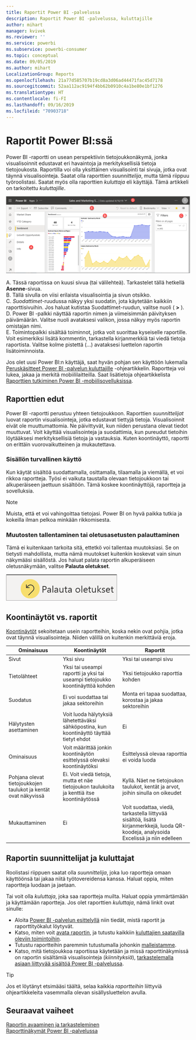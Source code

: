 ```yaml
---
title: Raportit Power BI -palvelussa
description: Raportit Power BI -palvelussa, kuluttajille
author: mihart
manager: kvivek
ms.reviewer: ''
ms.service: powerbi
ms.subservice: powerbi-consumer
ms.topic: conceptual
ms.date: 09/05/2019
ms.author: mihart
LocalizationGroup: Reports
ms.openlocfilehash: 21a77d585707b19cd8a3d06ad44471fac45d7178
ms.sourcegitcommit: 52aa112ac9194f4bb62b0910c4a1be80e1bf1276
ms.translationtype: HT
ms.contentlocale: fi-FI
ms.lasthandoff: 09/16/2019
ms.locfileid: "70903718"
---
```

# <a name="reports-in-power-bi"></a>Raportit Power BI:ssä

Power BI -raportti on usean perspektiivin tietojoukkonäkymä, jonka visualisoinnit edustavat eri havaintoja ja merkityksellisiä tietoja tietojoukosta.  Raportilla voi olla yksittäinen visualisointi tai sivuja, jotka ovat täynnä visualisointeja. Saatat olla raporttien *suunnittelija*, mutta tämä riippuu työroolistasi. Saatat myös olla raporttien *kuluttaja* eli käyttäjä. Tämä artikkeli on tarkoitettu *kuluttajille*.

![Näyttökuvassa on raporttisivu.](./media/end-user-reports/power-bi-report.png)

A. Tässä raportissa on kuusi sivua (tai välilehteä). Tarkastelet tällä hetkellä **Asenne**-sivua.    
B. Tällä sivulla on viisi erilaista visualisointia ja sivun otsikko.    
C. *Suodattimet*-ruudussa näkyy yksi suodatin, jota käytetään kaikkiin raporttisivuihin. Jos haluat kutistaa Suodattimet-ruudun, valitse nuoli ( **>** ).    
D. Power BI -palkki näyttää raportin nimen ja viimeisimmän päivityksen päivämäärän. Valitse nuoli avataksesi valikon, jossa näkyy myös raportin omistajan nimi.    
E. Toimintopalkki sisältää toiminnot, jotka voit suorittaa kyseiselle raportille.  Voit esimerkiksi lisätä kommentin, tarkastella kirjanmerkkiä tai viedä tietoja raportista.  Valitse kolme pistettä (...) avataksesi luettelon raportin lisätoiminnoista.    

Jos olet uusi Power BI:n käyttäjä, saat hyvän pohjan sen käyttöön lukemalla [Peruskäsitteet Power BI -palvelun kuluttajille](end-user-basic-concepts.md) -ohjeartikkelin. Raportteja voi lukea, jakaa ja merkitä mobiililaitteilla. Saat lisätietoja ohjeartikkelista [Raporttien tutkiminen Power BI -mobiilisovelluksissa](mobile/mobile-reports-in-the-mobile-apps.md).

## <a name="advantages-of-reports"></a>Raporttien edut

Power BI -raportti perustuu yhteen tietojoukkoon. Raporttien *suunnittelijat* luovat raportin visualisointeja, jotka edustavat tiettyjä tietoja. Visualisoinnit eivät ole muuttumattomia.  Ne päivittyvät, kun niiden perustana olevat tiedot muuttuvat. Voit käyttää visualisointeja ja suodattimia, kun pureudut tietoihin löytääksesi merkityksellisiä tietoja ja vastauksia. Kuten koontinäyttö, raportti on erittäin vuorovaikutteinen ja mukautettava.

### <a name="safely-interact-with-content"></a>Sisällön turvallinen käyttö

Kun käytät sisältöä suodattamalla, osittamalla, tilaamalla ja viemällä, et voi rikkoa raportteja. Työsi ei vaikuta taustalla olevaan tietojoukkoon tai alkuperäiseen jaettuun sisältöön. Tämä koskee koontinäyttöjä, raportteja ja sovelluksia.

> [!NOTE]
> Muista, että et voi vahingoittaa tietojasi. Power BI on hyvä paikka tutkia ja kokeilla ilman pelkoa minkään rikkomisesta.

### <a name="save-your-changes-or-revert-to-the-default-settings"></a>Muutosten tallentaminen tai oletusasetusten palauttaminen

Tämä ei kuitenkaan tarkoita sitä, ettetkö voi tallentaa muutoksiasi. Se on tietysti mahdollista, mutta nämä muutokset kuitenkin koskevat vain sinun näkymääsi sisällöstä. Jos haluat palata raportin alkuperäiseen oletusnäkymään, valitse **Palauta oletukset**.

![Näyttökuva Palauta oletusasetukseen -kuvakkeesta.](./media/end-user-reports/power-bi-reset.png)

## <a name="dashboards-versus-reports"></a>Koontinäytöt vs. raportit

[Koontinäytöt](end-user-dashboards.md) sekoitetaan usein raportteihin, koska nekin ovat pohjia, jotka ovat täynnä visualisointeja. Niiden välillä on kuitenkin merkittäviä eroja.  

| **Ominaisuus** | **Koontinäytöt** | **Raportit** |
| --- | --- | --- |
| Sivut |Yksi sivu |Yksi tai useampi sivu |
| Tietolähteet |Yksi tai useampi raportti ja yksi tai useampi tietojoukko koontinäyttöä kohden |Yksi tietojoukko raporttia kohden |
| Suodatus |Ei voi suodattaa tai jakaa sektoreihin |Monta eri tapaa suodattaa, korostaa ja jakaa sektoreihin |
| Hälytysten asettaminen |Voit luoda hälytyksiä lähetettäväksi sähköpostina, kun koontinäyttö täyttää tietyt ehdot |Ei |
| Ominaisuus |Voit määrittää jonkin koontinäytön esittelyssä olevaksi koontinäytöksi |Esittelyssä olevaa raporttia ei voida luoda |
| Pohjana olevat tietojoukkojen taulukot ja kentät ovat näkyvissä |Ei. Voit viedä tietoja, mutta et näe tietojoukon taulukoita ja kenttiä itse koontinäytössä |Kyllä. Näet ne tietojoukon taulukot, kentät ja arvot, joihin sinulla on oikeudet |
| Mukauttaminen |Ei  |Voit suodattaa, viedä, tarkastella liittyvää sisältöä, lisätä kirjanmerkkejä, luoda QR-koodeja, analysoida Excelissä ja niin edelleen |

<!--| Available in Power BI Desktop |No |Yes, can create and view reports in Desktop |
| Pinning |Can pin existing visuals (tiles) only from current dashboard to your other dashboards |Can pin visuals (as tiles) to any of your dashboards. Can pin entire report pages to any of your dashboards. | -->

## <a name="report-designers-and-report-consumers"></a>Raportin suunnittelijat ja kuluttajat

Roolistasi riippuen saatat olla *suunnittelija*, joka luo raportteja omaan käyttöönsä tai jakaa niitä työtovereidensa kanssa. Haluat oppia, miten raportteja luodaan ja jaetaan.

Tai voit olla *kuluttaja*, joka saa raportteja muilta. Haluat oppia ymmärtämään ja käyttämään raportteja. Jos olet raporttien *kuluttaja*, nämä linkit ovat sinulle:

* Aloita [Power BI -palvelun esittelyllä](end-user-basic-concepts.md) niin tiedät, mistä raportit ja raporttityökalut löytyvät.
* Katso, miten voit [avata raportin](end-user-report-open.md), ja tutustu kaikkiin [kuluttajien saatavilla oleviin toimintoihin](end-user-reading-view.md).
* Tutustu raportteihin paremmin tutustumalla johonkin [malleistamme](../sample-tutorial-connect-to-the-samples.md).  
* Katso, mitä tietojoukkoa raportissa käytetään ja missä raporttinäkymissä on raportin sisältämiä visualisointeja (*kiinnityksiä*), [tarkastelemalla asiaan liittyvää sisältöä Power BI -palvelussa](end-user-related.md).

> [!TIP]
> Jos et löytänyt etsimääsi täältä, selaa kaikkia *raportteihin* liittyviä ohjeartikkeleita vasemmalla olevan sisällysluettelon avulla.

## <a name="next-steps"></a>Seuraavat vaiheet

[Raportin avaaminen ja tarkasteleminen](end-user-report-open.md)    
[Raporttinäkymät Power BI -palvelussa](end-user-dashboards.md)